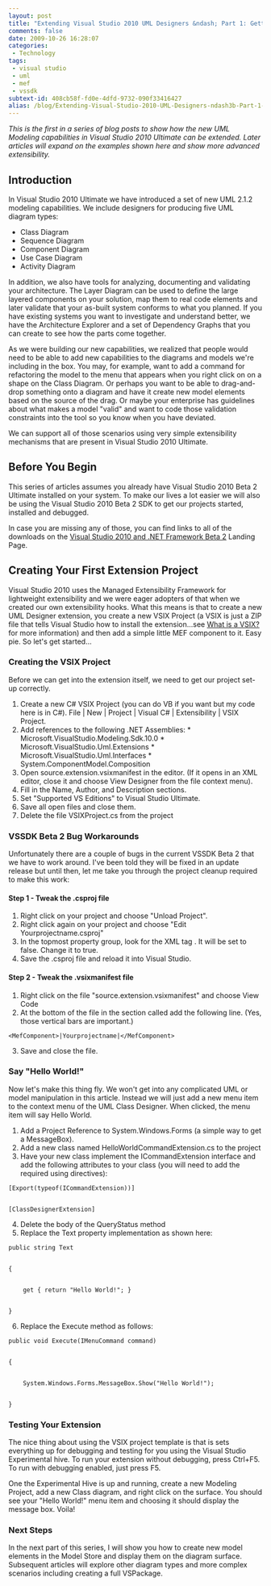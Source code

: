 ```yaml
---
layout: post
title: "Extending Visual Studio 2010 UML Designers &ndash; Part 1: Getting Started"
comments: false
date: 2009-10-26 16:28:07
categories:
 - Technology
tags:
 - visual studio
 - uml
 - mef
 - vssdk
subtext-id: 408cb58f-fd0e-4dfd-9732-090f33416427
alias: /blog/Extending-Visual-Studio-2010-UML-Designers-ndash3b-Part-1-Getting-Started.aspx
---
```



_This is the first in a series of blog posts to show how the new UML Modeling capabilities in Visual Studio 2010 Ultimate can be extended. Later articles will expand on the examples shown here and show more advanced extensibility._

## Introduction

In Visual Studio 2010 Ultimate we have introduced a set of new UML 2.1.2 modeling capabilities. We include designers for producing five UML diagram types:

  * Class Diagram 
  * Sequence Diagram 
  * Component Diagram 
  * Use Case Diagram 
  * Activity Diagram 

In addition, we also have tools for analyzing, documenting and validating your architecture. The Layer Diagram can be used to define the large layered components on your solution, map them to real code elements and later validate that your as-built system conforms to what you planned. If you have existing systems you want to investigate and understand better, we have the Architecture Explorer and a set of Dependency Graphs that you can create to see how the parts come together.

As we were building our new capabilities, we realized that people would need to be able to add new capabilities to the diagrams and models we're including in the box. You may, for example, want to add a command for refactoring the model to the menu that appears when you right click on on a shape on the Class Diagram. Or perhaps you want to be able to drag-and-drop something onto a diagram and have it create new model elements based on the source of the drag. Or maybe your enterprise has guidelines about what makes a model "valid" and want to code those validation constraints into the tool so you know when you have deviated.

We can support all of those scenarios using very simple extensibility mechanisms that are present in Visual Studio 2010 Ultimate.

## Before You Begin

This series of articles assumes you already have Visual Studio 2010 Beta 2 Ultimate installed on your system. To make our lives a lot easier we will also be using the Visual Studio 2010 Beta 2 SDK to get our projects started, installed and debugged.

In case you are missing any of those, you can find links to all of the downloads on the [Visual Studio 2010 and .NET Framework Beta 2](http://go.microsoft.com/fwlink/?LinkID=151797) Landing Page.

## Creating Your First Extension Project

Visual Studio 2010 uses the Managed Extensibility Framework for lightweight extensibility and we were eager adopters of that when we created our own extensibility hooks. What this means is that to create a new UML Designer extension, you create a new VSIX Project (a VSIX is just a ZIP file that tells Visual Studio how to install the extension...see [What is a VSIX?](http://blogs.msdn.com/quanto/archive/2009/05/26/what-is-a-vsix.aspx) for more information) and then add a simple little MEF component to it. Easy pie. So let's get started...

### Creating the VSIX Project

Before we can get into the extension itself, we need to get our project set-up correctly.

  1. Create a new C# VSIX Project (you can do VB if you want but my code here is in C#). File | New | Project | Visual C# | Extensibility | VSIX Project. 
  2. Add references to the following .NET Assemblies: 
    * Microsoft.VisualStudio.Modeling.Sdk.10.0 
    * Microsoft.VisualStudio.Uml.Extensions 
    * Microsoft.VisualStudio.Uml.Interfaces 
    * System.ComponentModel.Composition 
  3. Open source.extension.vsixmanifest in the editor. (If it opens in an XML editor, close it and choose View Designer from the file context menu). 
  4. Fill in the Name, Author, and Description sections. 
  5. Set "Supported VS Editions" to Visual Studio Ultimate. 
  6. Save all open files and close them. 
  7. Delete the file VSIXProject.cs from the project 

### VSSDK Beta 2 Bug Workarounds

Unfortunately there are a couple of bugs in the current VSSDK Beta 2 that we have to work around. I've been told they will be fixed in an update release but until then, let me take you through the project cleanup required to make this work:

#### Step 1 - Tweak the .csproj file

  1. Right click on your project and choose "Unload Project". 
  2. Right click again on your project and choose "Edit Yourprojectname.csproj"
  3. In the topmost property group, look for the XML tag <IncludeAssemblyInVSIXContainer>. It will be set to false. Change it to true. 
  4. Save the .csproj file and reload it into Visual Studio. 

#### Step 2 - Tweak the .vsixmanifest file

  1. Right click on the file "source.extension.vsixmanifest" and choose View Code 
  2. At the bottom of the file in the section called <Content> add the following line. (Yes, those vertical bars are important.) 
    
    <MefComponent>|Yourprojectname|</MefComponent> 

  3. Save and close the file. 

### Say "Hello World!"

Now let's make this thing fly. We won't get into any complicated UML or model manipulation in this article. Instead we will just add a new menu item to the context menu of the UML Class Designer. When clicked, the menu item will say Hello World.

  1. Add a Project Reference to System.Windows.Forms (a simple way to get a MessageBox). 
  2. Add a new class named HelloWorldCommandExtension.cs to the project 
  3. Have your new class implement the ICommandExtension interface and add the following attributes to your class (you will need to add the required using directives): 
    
    [Export(typeof(ICommandExtension))] 
    
    
    [ClassDesignerExtension] 

  4. Delete the body of the QueryStatus method 
  5. Replace the Text property implementation as shown here: 
    
    public string Text
    
    
    {
    
    
        get { return "Hello World!"; }
    
    
    }
    

  6. Replace the Execute method as follows: 
    
    public void Execute(IMenuCommand command)
    
    
    {
    
    
        System.Windows.Forms.MessageBox.Show("Hello World!");
    
    
    }

### Testing Your Extension

The nice thing about using the VSIX project template is that is sets everything up for debugging and testing for you using the Visual Studio Experimental hive. To run your extension without debugging, press Ctrl+F5. To run with debugging enabled, just press F5.

One the Experimental Hive is up and running, create a new Modeling Project, add a new Class diagram, and right click on the surface. You should see your "Hello World!" menu item and choosing it should display the message box. Voila!

### Next Steps

In the next part of this series, I will show you how to create new model elements in the Model Store and display them on the diagram surface. Subsequent articles will explore other diagram types and more complex scenarios including creating a full VSPackage.
